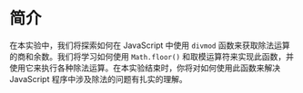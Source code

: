# 简介

在本实验中，我们将探索如何在 JavaScript 中使用 `divmod` 函数来获取除法运算的商和余数。我们将学习如何使用 `Math.floor()` 和取模运算符来实现此函数，并使用它来执行各种除法运算。在本实验结束时，你将对如何使用此函数来解决 JavaScript 程序中涉及除法的问题有扎实的理解。
